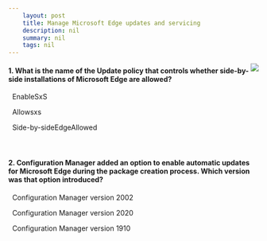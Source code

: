 ```yaml
---
    layout: post
    title: Manage Microsoft Edge updates and servicing 
    description: nil
    summary: nil
    tags: nil
---
```



 <a target="_blank" href="https://docs.microsoft.com/en-us/learn/modules/manage-microsoft-edge-updates-servicing/5-knowledge-check/"><i class="fas fa-external-link-alt"></i> </a>
 <img align="right" src="https://docs.microsoft.com/en-us/learn/achievements/manage-microsoft-edge-updates-servicing.svg">
####  1. What is the name of the Update policy that controls whether side-by-side installations of Microsoft Edge are allowed?


<i class='far fa-square'></i> &nbsp;&nbsp;EnableSxS

<i class='fas fa-check-square' style='color: Dodgerblue;'></i> &nbsp;&nbsp;Allowsxs

<i class='far fa-square'></i> &nbsp;&nbsp;Side-by-sideEdgeAllowed
<br />
<br />
<br />

####  2. Configuration Manager added an option to enable automatic updates for Microsoft Edge during the package creation process.  Which version was that option introduced?


<i class='fas fa-check-square' style='color: Dodgerblue;'></i> &nbsp;&nbsp;Configuration Manager version 2002

<i class='far fa-square'></i> &nbsp;&nbsp;Configuration Manager version 2020

<i class='far fa-square'></i> &nbsp;&nbsp;Configuration Manager version 1910
<br />
<br />
<br />
